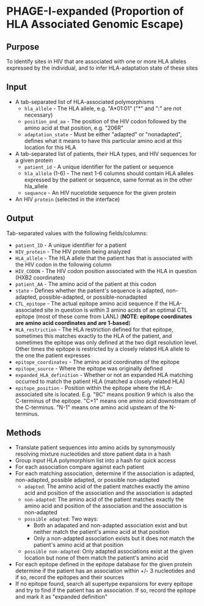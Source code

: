 # PHAGE-I-expanded (Proportion of HLA Associated Genomic Escape)

## Purpose
To identify sites in HIV that are associated with one or more HLA alleles expressed by the individual, and to infer HLA-adaptation state of these sites

## Input
* A tab-separated list of HLA-associated polymorphisms
  * `hla_allele` - The HLA allele, e.g. "A*01:01" ("\*" and ":" are not necessary)
  * `position_and_aa` - The position of the HIV codon followed by the amino acid at that position, e.g. "206R"
  * `adaptation_state` - Must be either "adapted" or "nonadapted", defines what it means to have this particular amino acid at this location for this HLA
* A tab-separated list of patients, their HLA types, and HIV sequences for a given protein
  * `patient_id` - A unique identifier for the patient or sequence
  * `hla_allele` (1-6) - The next 1-6 columns should contain HLA alleles expressed by the patient or sequence, same format as in the other hla_allele
  * `sequence` - An HIV nucelotide sequence for the given protein
* An HIV `protein` (selected in the interface)

## Output
Tab-separated values with the following fields/columns:
* `patient_ID` - A unique identifier for a patient
* `HIV_protein` - The HIV protein being analyzed
* `HLA_allele` - The HLA allele that the patient has that is associated with the HIV codon in the following column
* `HIV_CODON` - The HIV codon position associated with the HLA in question (HXB2 coordinates)
* `patient_AA` - The amino acid of the patient at this codon
* `state` - Defines whether the patient's sequence is adapted, non-adapted, possible-adapted, or possible-nonadapted
* `CTL_epitope` - The actual epitope amino acid sequence if the HLA-associated site in question is within 3 amino acids of an optimal CTL epitope (most of these come from LANL) (**NOTE: epitope coordinates are amino acid coordinates and are 1-based**)
* `HLA_restriction` - The HLA restriction defined for that epitope, sometimes this matches exactly to the HLA of the patient, and sometimes the epitope was only defined at the two digit resolution level. Other times the epitope is restricted by a closely related HLA allele to the one the patient expresses
* `epitope_coordinates` - The amino acid coordinates of the epitope
* `epitope_source` - Where the epitope was originally defined
* `expanded_HLA_definition` - Whether or not an expanded HLA matching occurred to match the patient HLA (matched a closely related HLA)
* `epitope_position` - Position within the epitope where the HLA-associated site is located. E.g. "9C" means position 9 which is also the C-terminus of the epitope. "C+1" means one amino acid downstream of the C-terminus. "N-1" means one amino acid upsteam of the N-terminus.

## Methods
* Translate patient sequences into amino acids by synonymously resolving mixture nucleotides and store patient data in a hash
* Group input HLA polymorphism list into a hash for quick access
* For each association compare against each patient
* For each matching association, determine if the association is adapted, non-adapted, possible adapted, or possible non-adapted
  * `adapted`: The amino acid of the patient matches exactly the amino acid and position of the association and the association is adapted
  * `non-adapted`: The amino acid of the patient matches exactly the amino acid and position of the association and the association is non-adapted
  * `possible adapted`: Two ways:
    * Both an adapated and non-adapted association exist and but neither match the patient's amino acid at that position
    * Only a non-adapted association exists but it does not match the patient's amino acid at that position
  * `possible non-adapted`: Only adapted associations exist at the given location but none of them match the patient's amino acid
* For each epitope defined in the epitope database for the given protein determine if the patient has an association within +/- 3 nucleotides and if so, record the epitopes and their sources
* If no epitope found, search all supertype expansions for every epitope and try to find if the patient has an association. If so, record the epitope and mark it as "expanded definition"